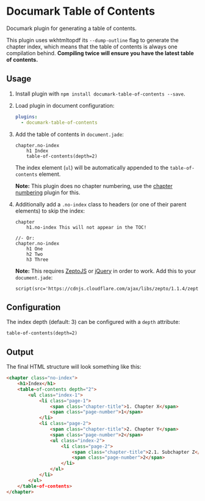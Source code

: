 # Documark Table of Contents

Documark plugin for generating a table of contents.

This plugin uses wkhtmltopdf its `--dump-outline` flag to generate the chapter index,
which means that the table of contents is always one compilation behind.
__Compiling twice will ensure you have the latest table of contents.__

## Usage

1. Install plugin with `npm install documark-table-of-contents --save`.

2. Load plugin in document configuration:

	```yaml
	plugins:
	  - documark-table-of-contents
	```

3. Add the table of contents in `document.jade`:

	```jade
	chapter.no-index
		h1 Index
		table-of-contents(depth=2)
	```

	The index element (`ul`) will be automatically appended to the `table-of-contents` element.

	__Note:__ This plugin does no chapter numbering, use the [chapter numbering][documark-chapter-numbering] plugin for this.

4. Additionally add a `.no-index` class to headers (or one of their parent elements) to skip the index:

	```jade
	chapter
		h1.no-index This will not appear in the TOC!

	//- Or:
	chapter.no-index
		h1 One
		h2 Two
		h3 Three
	```

	__Note:__ This requires [ZeptoJS][zeptojs] or [jQuery][jquery] in order to work. Add this to your `document.jade`:

	```jade
	script(src='https://cdnjs.cloudflare.com/ajax/libs/zepto/1.1.4/zepto.min.js')
	```

## Configuration

The index depth (default: 3) can be configured with a `depth` attribute:

```jade
table-of-contents(depth=2)
```

## Output

The final HTML structure will look something like this:

```html
<chapter class="no-index">
	<h1>Index</h1>
	<table-of-contents depth="2">
		<ul class="index-1">
			<li class="page-1">
				<span class="chapter-title">1. Chapter X</span>
				<span class="page-number">1</span>
			</li>
			<li class="page-2">
				<span class="chapter-title">2. Chapter Y</span>
				<span class="page-number">2</span>
				<ul class="index-2">
					<li class="page-2">
						<span class="chapter-title">2.1. Subchapter Z</span>
						<span class="page-number">2</span>
					</li>
				</ul>
			</li>
		</ul>
	</table-of-contents>
</chapter>
```

[documark-chapter-numbering]: https://github.com/mauvm/documark-chapter-numbering
[zeptojs]: http://zeptojs.com/
[jquery]: http://jquery.com/
